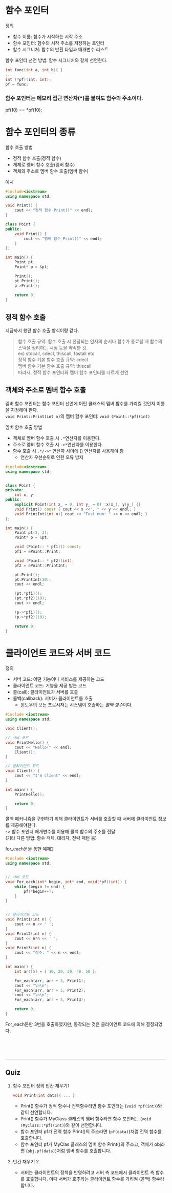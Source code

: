 # 함수 포인터

정의
- 함수 이름: 함수가 시작하는 시작 주소    
- 함수 포인터: 함수의 시작 주소를 저장하는 포인터    
- 함수 시그니처: 함수의 반환 타입과 매개변수 리스트

함수 포인터 선언 방법: 함수 시그니처와 같게 선언한다.
```c++
int func(int a, int b){ }
...
int (*pf)(int, int);
pf = func;
```

### 함수 포인터는 메모리 접근 연산자(*)를 붙여도 함수의 주소이다.
pf(10) == *pf(10);

# 함수 포인터의 종류
함수 호출 방법
- 정적 함수 호출(정적 함수)
- 개체로 멤버 함수 호출(멤버 함수)
- 객체의 주소로 멤버 함수 호출(멤버 함수)

예시
```c++
#include<iostream>
using namespace std;

void Print() {
	cout << "정적 함수 Print()" << endl;
}

class Point {
public:
	void Print() {
		cout << "멤버 함수 Print()" << endl;
	}
};

int main() {
	Point pt;
	Point* p = &pt;

	Print();
	pt.Print();
	p->Print();
	
	return 0;
}
```

## 정적 함수 호출
지금까지 했던 함수 호출 방식이랑 같다.

> 함수 호출 규약: 함수 호출 시 전달되는 인자의 순서나 함수가 종료될 때 함수의 스택을 정리하는 시점 등을 약속한 것.     
> ex) stdcall, cdecl, thiscall, fastall etc    
> 정적 함수 기본 함수 호출 규약: cdecl     
> 멤버 함수 기본 함수 호출 규약: thiscall    
> 따라서, 정적 함수 포인터와 멤버 함수 포인터를 다르게 선언


## 객체와 주소로 멤버 함수 호출
멤버 함수 포인터는 함수 포인터 선언에 어떤 클래스의 멤버 함수를 가리킬 것인지 이름을 지정해야 한다.    
`void Print::Print(int n)`의 멤버 함수 포인터: `void (Point::*pf)(int)`     

멤버 함수 호출 방법
- 객체로 멤버 함수 호출 시 `.*`연산자를 이용한다.
- 주소로 멤버 함수 호출 시 `->*`연산자를 이용한다.
- 함수 호출 시 `.*/->*` 연산자 사이에 () 연산자를 사용해야 함
    - 연산자 우선순위로 인한 오류 방지

```c++
#include<iostream>
using namespace std;


class Point {
private:
	int x, y;
public:
	explicit Point(int x_ = 0, int y_ = 0) :x(x_), y(y_) {}
	void Print() const { cout << x <<", " << y << endl; }
	void PrintInt(int n){ cout << "Test num: " << n << endl; }
};

int main() {
	Point pt(2, 3);
	Point* p = &pt;

	void (Point:: * pf1)() const;
	pf1 = &Point::Print;

	void (Point:: * pf2)(int);
	pf2 = &Point::PrintInt;

	pt.Print();
	pt.PrintInt(10);
	cout << endl;

	(pt.*pf1)();
	(pt.*pf2)(10);
	cout << endl;

	(p->*pf1)();
	(p->*pf2)(10);

	return 0;
}
```

# 클라이언트 코드와 서버 코드
정의
- 서버 코드: 어떤 기능이나 서비스를 제공하는 코드
- 클라이언트 코드: 기능을 제공 받는 코드
- 콜(call): 클라이언트가 서버를 호출
- 콜백(callback): 서버가 클라이언트를 호출
    - 윈도우의 모든 프로시저는 시스템이 호출하는 *콜백 함수*이다.

```c++
#include <iostream>
using namespace std;

void Client();

// 서버 코드
void PrintHello() {
	cout << "Hello!" << endl;
	Client();
}

// 클라이언트 코드
void Client() {
	cout << "I'm client" << endl;
}

int main() {
	PrintHello();

	return 0;
}
```

콜백 메커니즘을 구현하기 위해 클라이언트가 서버를 호출할 때 서버에 클라이언트 정보를 제공해야한다.    
-> 함수 포인터 매개변수를 이용해 콜백 함수의 주소를 전달    
(기타 다른 방법: 함수 객체, 대리자, 전략 패턴 등)

for_each문을 통한 예제2
```c++
#include <iostream>
using namespace std;


// 서버 코드
void For_each(int* begin, int* end, void(*pf)(int)) {
	while (begin != end) {
		pf(*begin++);
	}
}


// 클라이언트 코드
void Print1(int n) {
	cout << n << ' ';
}
void Print2(int n) {
	cout << n*n << ' ';
}
void Print3(int n) {
	cout << "정수: " << n << endl;
}

int main() {
	int arr[5] = { 10, 20, 30, 40, 50 };

	For_each(arr, arr + 5, Print1);
	cout << "\n\n";
	For_each(arr, arr + 5, Print2);
	cout << "\n\n";
	For_each(arr, arr + 5, Print3);

	return 0;
}
```

For_each문만 3번을 호출하였지만, 동작되는 것은 클라이언트 코드에 의해 결정되었다.     

<br>
<br>
<br>

---
## Quiz
1. 함수 포인터 정의 빈칸 채우기1
    ```c++
    void Print(int data){ ... }
    ```
    - Print() 함수가 정적 함수나 전역함수라면 함수 포인터는 (`void *pf(int)`)와 같이 선언합니다.
    - Print() 함수가 MyClass 클래스의 멤버 함수라면 함수 포인터는 (`void (MyClass::*pf)(int)`)와 같이 선언합니다.
    - 함수 포인터 pf가 전역 함수 Print()의 주소라면 (`pf(data)`)처럼 전역 함수를 호출합니다.
    - 함수 포인터 pf가 MyClas 클래스의 멤버 함수 Print()의 주소고, 객체가 obj라면 (`obj.pf(data)`)처럼 멤버 함수를 호출합니다.
    
2. 빈칸 채우기 2
    - 서버는 클라이언트의 정책을 반영하려고 서버 측 코드에서 클라이언트 측 함수를 호출합니다. 이때 서버가 호추라는 클라이언트 함수를 가리켜 (콜백) 함수라 합니다.